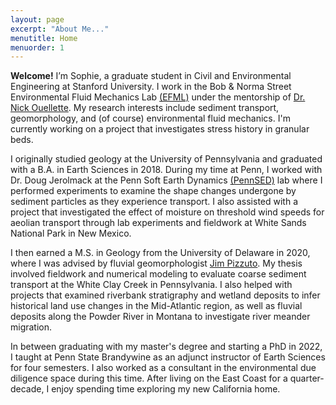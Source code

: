 ```yaml
---
layout: page
excerpt: "About Me..."
menutitle: Home
menuorder: 1
---
```


**Welcome!** I’m Sophie, a graduate student in Civil and Environmental Engineering at Stanford University. I work in the Bob & Norma Street Environmental Fluid Mechanics Lab [(EFML)](https://cee.stanford.edu/bob-and-norma-street-environmental-fluid-mechanics-laboratory-efml) under the mentorship of [Dr. Nick Ouellette](https://web.stanford.edu/~nto/index.shtml). My research interests include sediment transport, geomorphology, and (of course) environmental fluid mechanics. I'm currently working on a project that investigates stress history in granular beds. 

I originally studied geology at the University of Pennsylvania and graduated with a B.A. in Earth Sciences in 2018. During my time at Penn, I worked with Dr. Doug Jerolmack at the Penn Soft Earth Dynamics [(PennSED)](https://pennsed.seas.upenn.edu/) lab where I performed experiments to examine the shape changes undergone by sediment particles as they experience transport. I also assisted with a project that investigated the effect of moisture on threshold wind speeds for aeolian transport through lab experiments and fieldwork at White Sands National Park in New Mexico.

I then earned a M.S. in Geology from the University of Delaware in 2020, where I was advised by fluvial geomorphologist [Jim Pizzuto](https://www.udel.edu/academics/colleges/ceoe/departments/es/faculty/james-pizzuto/). My thesis involved fieldwork and numerical modeling to evaluate coarse sediment transport at the White Clay Creek in Pennsylvania. I also helped with projects that examined riverbank stratigraphy and wetland deposits to infer historical land use changes in the Mid-Atlantic region, as well as fluvial deposits along the Powder River in Montana to investigate river meander migration. 

In between graduating with my master's degree and starting a PhD in 2022, I taught at Penn State Brandywine as an adjunct instructor of Earth Sciences for four semesters. I also worked as a consultant in the environmental due diligence space during this time. After living on the East Coast for a quarter-decade, I enjoy spending time exploring my new California home. 


